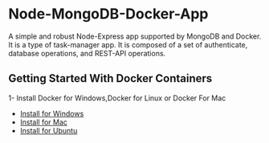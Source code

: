 # Node-MongoDB-Docker-App

A simple and robust Node-Express app supported by MongoDB and Docker. It is a type of task-manager app. It is composed of a set of authenticate, database operations, and REST-API operations.



## Getting Started With Docker Containers

1- Install Docker for Windows,Docker for Linux or Docker For Mac
  - <a href="https://docs.docker.com/docker-for-windows/install/" target="_blank">Install for Windows</a>
  - <a href="https://docs.docker.com/docker-for-mac/install/" target="_blank">Install for Mac</a>
  - <a href="https://docs.docker.com/engine/install/ubuntu/" target="_blank">Install for Ubuntu</a>
